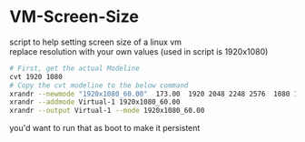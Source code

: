 # VM-Screen-Size
script to help setting screen size of a linux vm  
replace resolution with your own values (used in script is 1920x1080)

```bash
# First, get the actual Modeline
cvt 1920 1080
# Copy the cvt modeline to the below command
xrandr --newmode "1920x1080_60.00"  173.00  1920 2048 2248 2576  1080 1083 1088 1120 -hsync +vsync
xrandr --addmode Virtual-1 1920x1080_60.00
xrandr --output Virtual-1 --mode 1920x1080_60.00
```

you'd want to run that as boot to make it persistent
